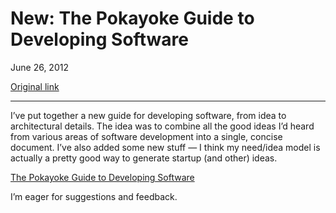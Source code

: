 New: The Pokayoke Guide to Developing Software
==============================================

June 26, 2012

[Original link](http://www.aaronsw.com/weblog/pokayoke)

* * * * *

I’ve put together a new guide for developing software, from idea to
architectural details. The idea was to combine all the good ideas I’d
heard from various areas of software development into a single, concise
document. I’ve also added some new stuff — I think my need/idea model is
actually a pretty good way to generate startup (and other) ideas.

[The Pokayoke Guide to Developing Software](http://pokayokeguide.com/)

I’m eager for suggestions and feedback.

